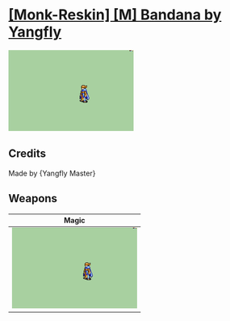 # [\[Monk-Reskin\] \[M\] Bandana by Yangfly](./)
 

<img src="./6.%20Magic/Magic_000.png" alt="[Monk-Reskin] [M] Bandana by Yangfly standing" />

## Credits

Made by {Yangfly Master}

## Weapons
 

|Magic |
|  :---: |
| <img alt="Magic animation" src="./6.%20Magic/Magic.gif" /> |
